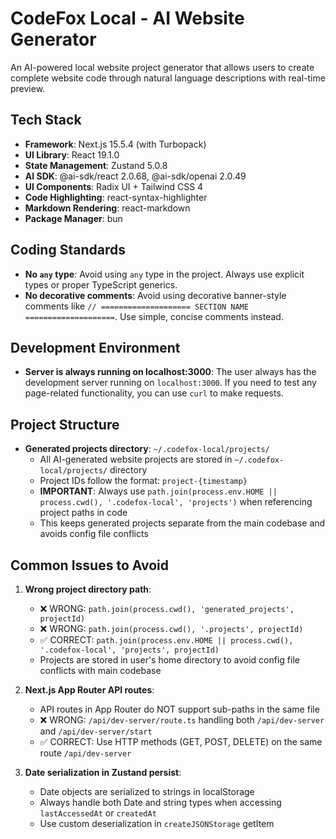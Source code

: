 # CodeFox Local - AI Website Generator

An AI-powered local website project generator that allows users to create complete website code through natural language descriptions with real-time preview.

## Tech Stack

- **Framework**: Next.js 15.5.4 (with Turbopack)
- **UI Library**: React 19.1.0
- **State Management**: Zustand 5.0.8
- **AI SDK**: @ai-sdk/react 2.0.68, @ai-sdk/openai 2.0.49
- **UI Components**: Radix UI + Tailwind CSS 4
- **Code Highlighting**: react-syntax-highlighter
- **Markdown Rendering**: react-markdown
- **Package Manager**: bun

## Coding Standards

- **No `any` type**: Avoid using `any` type in the project. Always use explicit types or proper TypeScript generics.
- **No decorative comments**: Avoid using decorative banner-style comments like `// ==================== SECTION NAME ====================`. Use simple, concise comments instead.

## Development Environment

- **Server is always running on localhost:3000**: The user always has the development server running on `localhost:3000`. If you need to test any page-related functionality, you can use `curl` to make requests.

## Project Structure

- **Generated projects directory**: `~/.codefox-local/projects/`
  - All AI-generated website projects are stored in `~/.codefox-local/projects/` directory
  - Project IDs follow the format: `project-{timestamp}`
  - **IMPORTANT**: Always use `path.join(process.env.HOME || process.cwd(), '.codefox-local', 'projects')` when referencing project paths in code
  - This keeps generated projects separate from the main codebase and avoids config file conflicts

## Common Issues to Avoid

1. **Wrong project directory path**:
   - ❌ WRONG: `path.join(process.cwd(), 'generated_projects', projectId)`
   - ❌ WRONG: `path.join(process.cwd(), '.projects', projectId)`
   - ✅ CORRECT: `path.join(process.env.HOME || process.cwd(), '.codefox-local', 'projects', projectId)`
   - Projects are stored in user's home directory to avoid config file conflicts with main codebase

2. **Next.js App Router API routes**:
   - API routes in App Router do NOT support sub-paths in the same file
   - ❌ WRONG: `/api/dev-server/route.ts` handling both `/api/dev-server` and `/api/dev-server/start`
   - ✅ CORRECT: Use HTTP methods (GET, POST, DELETE) on the same route `/api/dev-server`

3. **Date serialization in Zustand persist**:
   - Date objects are serialized to strings in localStorage
   - Always handle both Date and string types when accessing `lastAccessedAt` or `createdAt`
   - Use custom deserialization in `createJSONStorage` getItem